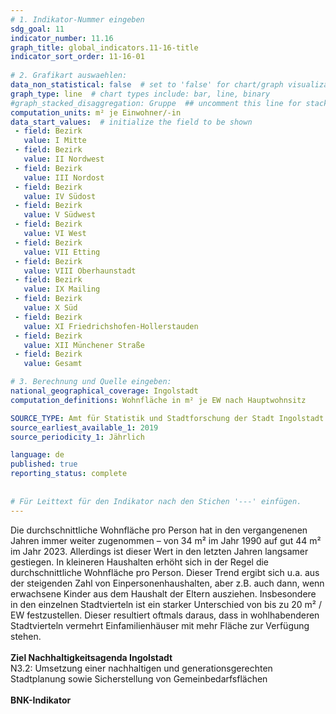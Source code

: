 ```yaml
---
# 1. Indikator-Nummer eingeben 
sdg_goal: 11 
indicator_number: 11.16
graph_title: global_indicators.11-16-title
indicator_sort_order: 11-16-01
 
# 2. Grafikart auswaehlen: 
data_non_statistical: false  # set to 'false' for chart/graph visualization 
graph_type: line  # chart types include: bar, line, binary 
#graph_stacked_disaggregation: Gruppe  ## uncomment this line for stacked bars. eplace 'Geschlecht' with the field of aggregation. 
computation_units: m² je Einwohner/-in
data_start_values:  # initialize the field to be shown  
 - field: Bezirk 
   value: I Mitte 
 - field: Bezirk 
   value: II Nordwest
 - field: Bezirk 
   value: III Nordost 
 - field: Bezirk 
   value: IV Südost
 - field: Bezirk 
   value: V Südwest 
 - field: Bezirk 
   value: VI West
 - field: Bezirk 
   value: VII Etting
 - field: Bezirk 
   value: VIII Oberhaunstadt 
 - field: Bezirk 
   value: IX Mailing
 - field: Bezirk 
   value: X Süd 
 - field: Bezirk 
   value: XI Friedrichshofen-Hollerstauden
 - field: Bezirk 
   value: XII Münchener Straße
 - field: Bezirk 
   value: Gesamt 

# 3. Berechnung und Quelle eingeben: 
national_geographical_coverage: Ingolstadt 
computation_definitions: Wohnfläche in m² je EW nach Hauptwohnsitz

SOURCE_TYPE: Amt für Statistik und Stadtforschung der Stadt Ingolstadt # data source  
source_earliest_available_1: 2019
source_periodicity_1: Jährlich

language: de   
published: true 
reporting_status: complete
 
 
# Für Leittext für den Indikator nach den Stichen '---' einfügen. 
---
```

Die durchschnittliche Wohnfläche pro Person hat in den vergangenenen Jahren immer weiter zugenommen – von 34 m² im Jahr 1990 auf gut 44 m² im Jahr 2023. Allerdings ist dieser Wert in den letzten Jahren langsamer gestiegen. In kleineren Haushalten erhöht sich in der Regel die durchschnittliche Wohnfläche pro Person. Dieser Trend ergibt sich u.a. aus der steigenden Zahl von Einpersonenhaushalten, aber z.B. auch dann, wenn erwachsene Kinder aus dem Haushalt der Eltern ausziehen. Insbesondere in den einzelnen Stadtvierteln ist ein starker Unterschied von bis zu 20 m² / EW festzustellen. Dieser resultiert oftmals daraus, dass in wohlhabenderen Stadtvierteln vermehrt Einfamilienhäuser mit mehr Fläche zur Verfügung stehen.<br>
<br>
<b>Ziel Nachhaltigkeitsagenda Ingolstadt</b><br>
N3.2: Umsetzung einer nachhaltigen und generationsgerechten Stadtplanung sowie Sicherstellung von Gemeinbedarfsflächen<br>
<br>
<b>BNK-Indikator</b>
